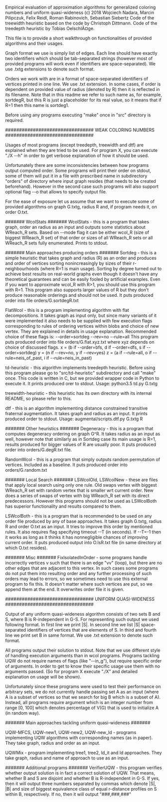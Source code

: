 Empirical evaluation of approximation algorithms for generalized coloring numbers and uniform quasi-wideness
(c) 2018 Wojciech Nadara, Marcin Pilipczuk, Felix Reidl, Roman Rabinovich, Sebastian Siebertz
Code of the treewidth heuristic based on the code by Christoph Dittmann.
Code of the treedepth heuristic by Tobias OelschlĂ¤ge.

This file is to provide a short walkthrough on functionalities of provided
algorithms and their usages.

Graph format we use is simply list of edges.
Each line should have exactly two identifiers which should be
tab-separated strings (however most of provided programs
will work even if identifiers are space-separated).
We use .txtg extensions to denote such format.

Orders we work with are in a format of space-separated identifiers of vertices
printed in one line. We use .txt extension. In some cases, if order is dependent
on provided value of radius (denoted by R) then it is reflected in its filename.
Note that in this readme we refer to such name as, for example, sortdegR,
but this R is just a placeholder for its real value, so it means
that if R=1 then this name is sortdeg1.

Before using any programs executing "make" once in "src" directory is required.

################################ WEAK COLORING NUMBERS ################################

Usages of most programs (except treedepth, treewidth and dtf) are explained 
when they are tried to be used. For program X, you can execute "./X --h"
in order to get verbose explanation of how it should be used.

Unfortunately there are some inconsistencies between how programs output
computed order. Some programs will print their order on stdout,
some of them will put it in a file with prescribed name in subdirectory
"orders" of directory where input graph resides (that needs to be created beforehand).
However in the second case such programs will also support
optional flag --o that allows to specify output file.

For the ease of exposure let us assume that we want to execute some of provided algorithms
on graph G.txtg, radius R and, if program needs it, on order O.txt.

####### WcolStats #######
WcolStats - this is a program that takes graph, order an radius as an input
and outputs some statistics about WReach_R sets. Based on --mode flag it can be either
wcol_R (size of biggest WReach_R set) of that order or sizes of all WReach_R sets
or all WReach_R sets fully enumerated. Prints to stdout.


####### Main approaches producing orders #######
Sortdeg - this is a simple heuristic that takes graph and radius (R) as an order
and produces and order of vertices sorting nonincreasingly by sizes of
their r-neighbourhoods (where R=1 is main usage).
Sorting by degree turned out to achieve
best results on real-world graphs even though it doesn't have any theoretical guarantees
and can be easily fooled by artificial examples.
Even if you want to approximate wcol_R with R>1, you should
use this program with R=1. This program also supports larger values of R
but they don't produce reasonable orderings and should not be used.
It puts produced order into file orders/G.sortdegR.txt

FlatWcol - this is a program implementing algorithm with flat decompositions.
It takes graph as input only, but since many variants of it were
implemented it also needs to be supplied with few execution flags
corresponding to rules of ordering vertices within blobs
and choice of new vertex. They are explained in details
in usage explanation.
Recommended choice of these flags is:
--order=sortdeg --rev=no --rule=all
This program puts produced order into file orders/G.flat.xyz.txt
where xyz depends on choice of discussed flags.
x = (b if --order=bfs, d if --order=dfs, s if --order=sortdeg)
y = (n if --rev=no, y if --rev=yes)
z = (a if --rule=all, o if --rule=neis_of_past, i if --rule=neis_in_past)

td-heuristic - this algorithm implements treedepth heuristic.
Before using this program please go to "src/td-heuristic" subdirectory
and call "make" once. This code is written in C, but we provided wrapper code
in Python to execute it. It prints produced orer to stdout.
Usage: python3.5 td.py G.txtg

treewidth-heuristic - this heuristic has its own directory with its internal README,
so please refer to this.

dtf - this is an algorithm implementing distance constrained transitive fraternal augmentation.
It takes graph and radius as an input. It prints produced order to stdout.
Usage: augmental/scripts.dtf.py G.txtg R

####### Other heuristics #######
Degeneracy - this is a program that computes degeneracy ordering on graph G^R.
It takes radius as an input as well, however note that similarly
as in Sortdeg case its main usage is R=1, results produced for bigger
values of R are usually poor.
It puts produced order into orders/G.degR.txt file.

RandomWcol - this is a program that simply outputs random permutation of vertices.
Included as a baseline. It puts produced order into orders/G.random.txt


####### Local Search #######
LSWcolOld, LSWcolNew - these are files that apply local search using only one rule.
Old swaps vertex with biggest WReach_R set with random vertex that is smaller
wrt current order.
New does a series of swaps of vertex with big WReach_R set  with its direct predecessors.
However this programs should not be used as LSWcolBoth
has superior functionality and results compared to them.

LSWcolBoth - this is a program that is recommended to be used on any order
file produced by any of base approaches. It takes graph G.txtg, radius R
and order O.txt as an input. It tries to improve this order by mentioned rules.
It also requires flag specifying timeout --T (in seconds).
If --T=-1 then it works as long as it thinks it has nonnegligible chances
of improving current order.
It puts produced output into O.lsR.txt file (in same directory at which O.txt resides).


####### Misc #######
FixIsolatedInOrder - some programs handle incorrectly vertices v such that
there is an edge "vv" (loop), but there are no other edges that are adjacent
to this vertex. In such cases some programs do not put them into resulting
order and any further processing of such orders may lead to errors,
so we sometimes need to use this external program to fix this.
It doesn't matter where such vertices are put, so we append them at the end.
It overwrites order file it is given.


################################ UNIFORM QUASI-WIDENESS ################################

Output of any uniform quasi-wideness algorithm consists
of two sets B and S, where B is R-independent in G-S.
For representing such output we used following format.
In first line we print |S|. In second line we list |S| space-separated
identifiers of vertices that are elements of S.
In third and fourth line we print set B in same format.
We use .txt extension to denote such format.

All programs output their solution to stdout.
Note that we use different style of handling execution arguments
than in wcol programs. Programs tackling UQW do not require names of flags
(like "--in_g"), but require specific order of arguments.
In order to get to know their specific usage use them with no arguments passed.
(So for program X execute "./X" and detailed explanation on usage will be shown).

Unfortunately since these programs were used to test their performance
on arbitrary sets, we do not currently handle passing set A as an input
(where A is a subset of vertices so that we search for big B which is a subset of A).
Instead, all programs require argument which is an integer number from range [0, 100]
which denotes percentage of V(G) that is used to initialize A (in random way).

####### Main approaches tackling uniform quasi-wideness #######

UQW-MFCS, UQW-new1, UQW-new2, UQW-new_ld - programs implementing
UQW algorithms with corresponding names (as in paper).
They take graph, radius and order as an input.

UQWMix - program implementing tree1, tree2, ld_it and ld approaches.
They take graph, radius and name of approach to use as an input.

####### Additional programs #######
VerifierUQW - this program verifies whether output solution
is in fact a correct solution of UQW. That means, whether
B and S are disjoint and whether B is R-independent in G-S.
If yes, then it will output three numbers separated by commas
which denote |S|, |B| and size of biggest equivalence class
of equal r-distance profiles on S within B, respectively.
If no, then it will output "###,###,###"







